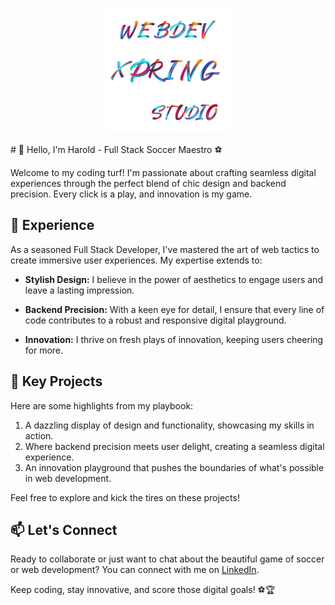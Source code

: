 <p align="center">
  <img src="profile-webstudio-xpring.png" alt="Your Name" width="200" height="200">
</p>
# 👋 Hello, I'm Harold - Full Stack Soccer Maestro ⚽

Welcome to my coding turf! I'm passionate about crafting seamless digital experiences through the perfect blend of chic design and backend precision. Every click is a play, and innovation is my game.

## 💼 Experience

As a seasoned Full Stack Developer, I've mastered the art of web tactics to create immersive user experiences. My expertise extends to:

- **Stylish Design:** I believe in the power of aesthetics to engage users and leave a lasting impression.
  
- **Backend Precision:** With a keen eye for detail, I ensure that every line of code contributes to a robust and responsive digital playground.

- **Innovation:** I thrive on fresh plays of innovation, keeping users cheering for more.

## 🚀 Key Projects

Here are some highlights from my playbook:

1. <!-- [Project One](link-to-project-one): --> A dazzling display of design and functionality, showcasing my skills in action.

2. <!-- [Project Two](link-to-project-two): --> Where backend precision meets user delight, creating a seamless digital experience.

3. <!-- [Project Three](link-to-project-three): --> An innovation playground that pushes the boundaries of what's possible in web development.

Feel free to explore and kick the tires on these projects!

## 📫 Let's Connect

Ready to collaborate or just want to chat about the beautiful game of soccer or web development? You can <!-- reach me at [your.email@example.com](mailto:your.email@example.com) or --> connect with me on [LinkedIn](https://www.linkedin.com/in/haroldzcaicedo/).

Keep coding, stay innovative, and score those digital goals! ⚽🏆
